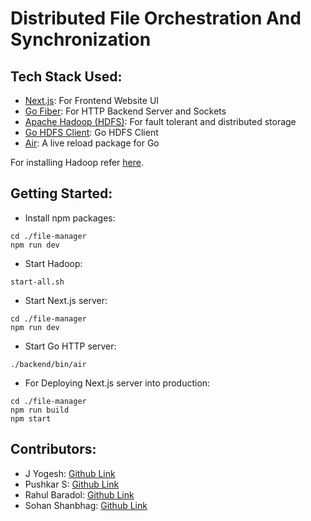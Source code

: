 # Distributed File Orchestration And Synchronization

## Tech Stack Used:
- [Next.js](https://nextjs.org/): For Frontend Website UI
- [Go Fiber](https://docs.gofiber.io/): For HTTP Backend Server and Sockets
- [Apache Hadoop (HDFS)](https://hadoop.apache.org/): For fault tolerant and distributed storage
- [Go HDFS Client](https://pkg.go.dev/github.com/colinmarc/hdfs): Go HDFS Client
- [Air](https://pkg.go.dev/github.com/aofei/air): A live reload package for Go

For installing Hadoop refer [here](https://medium.com/@charan.n_22122016/installing-hadoop-on-ubuntu-a-step-by-step-guide-a2f43dfdc4ac).

## Getting Started:
- Install npm packages:
```
cd ./file-manager
npm run dev
```
- Start Hadoop:
```
start-all.sh
```
- Start Next.js server:
```
cd ./file-manager
npm run dev
```
- Start Go HTTP server:
```
./backend/bin/air
```
- For Deploying Next.js server into production:
```
cd ./file-manager
npm run build
npm start
```

## Contributors:
- J Yogesh: [Github Link](https://github.com/yogeshhsegoy)
- Pushkar S: [Github Link](https://github.com/S-Pushkar)
- Rahul Baradol: [Github Link](https://github.com/Rahul-Baradol)
- Sohan Shanbhag: [Github Link](https://github.com/sohanshanbhag1502)